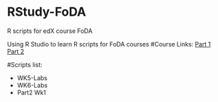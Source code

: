 # RStudy-FoDA
R scripts for edX course FoDA

Using R Studio to learn R scripts for FoDA courses
#Course Links:
[Part 1](https://courses.edx.org/courses/course-v1:UTAustinX+UT.7.11x+2T2017/course/)
[Part 2](https://courses.edx.org/courses/course-v1:UTAustinX+UT.7.21x+2T2017/course/)

#Scripts list:
- WK5-Labs
- WK6-Labs
- Part2 Wk1